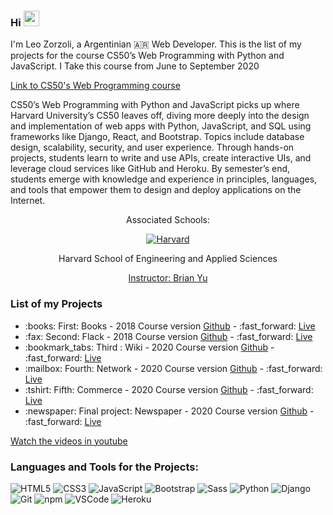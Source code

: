 ### Hi <img src="https://media.giphy.com/media/hvRJCLFzcasrR4ia7z/giphy.gif" width="25px"> 

I'm Leo Zorzoli, a Argentinian 🇦🇷 Web Developer. This is the list of my projects for the course CS50’s Web Programming with Python and JavaScript. I Take this course from June to September 2020

<a href="https://cs50.harvard.edu/web/2020/">
  Link to CS50's Web Programming course 
</a>

CS50’s Web Programming with Python and JavaScript picks up where Harvard University’s CS50 leaves off, diving more deeply into the design and implementation of web apps with Python, JavaScript, and SQL using frameworks like Django, React, and Bootstrap. Topics include database design, scalability, security, and user experience. Through hands-on projects, students learn to write and use APIs, create interactive UIs, and leverage cloud services like GitHub and Heroku. By semester’s end, students emerge with knowledge and experience in principles, languages, and tools that empower them to design and deploy applications on the Internet.


<div align="center">
  <p>Associated Schools:</p>
  <a href="#">
    <img alt="Harvard" src="https://online-learning.harvard.edu/sites/default/files/shields/harvard-engineering.png" />
  </a>
  <p>Harvard School of Engineering and Applied Sciences</p>
  <a href="https://www.edx.org/es/bio/brian-yu">Instructor: Brian Yu </a>
</div>

### List of my Projects
<ul>
  <li>:books: First: Books - 2018 Course version <a href="https://github.com/LeoZorzoli/Books">Github</a> - :fast_forward: <a href="https://leo-books.herokuapp.com/">Live</a></li>
  <li>:fax: Second: Flack - 2018 Course version <a href="https://github.com/LeoZorzoli/Flack">Github</a> - :fast_forward: <a href="https://leo-flack.herokuapp.com/">Live</a></li>
  <li>:bookmark_tabs: Third : Wiki - 2020 Course version <a href="https://github.com/LeoZorzoli/Wiki">Github</a> - :fast_forward: <a href="https://leo-wiki.herokuapp.com/">Live</a></li>
  <li>:mailbox: Fourth: Network - 2020 Course version <a href="https://github.com/LeoZorzoli/Network">Github</a> - :fast_forward: <a href="https://leo-network.herokuapp.com/">Live</a></li>
  <li>:tshirt: Fifth: Commerce - 2020 Course version <a href="https://github.com/LeoZorzoli/Commerce">Github</a> - :fast_forward: <a href="https://leo-commerce.herokuapp.com/">Live</a></li>
  <li>:newspaper: Final project: Newspaper - 2020 Course version <a href="https://github.com/LeoZorzoli/Newspaper">Github</a> - :fast_forward: <a href="https://leo-newspaper.herokuapp.com/">Live</a></li>
</ul>

<a href="https://www.youtube.com/user/MrLeoNidasZZ/videos">Watch the videos in youtube</a>

### Languages and Tools for the Projects: 

  ![HTML5](https://img.shields.io/badge/-HTML5-E34F26?style=flat-square&logo=html5&logoColor=white)
  ![CSS3](https://img.shields.io/badge/-CSS3-549FDE?style=flat-square&logo=css3&logoColor=white)
  ![JavaScript](https://img.shields.io/badge/-JavaScript-F7B93E?style=flat-square&logo=javascript&logoColor=fff)
  ![Bootstrap](https://img.shields.io/badge/-Bootstrap-purple?style=flat-square&logo=bootstrap&logoColor=white)
  ![Sass](https://img.shields.io/badge/-Sass-f043ca?style=flat-square&logo=sass&logoColor=white)
  ![Python](https://img.shields.io/badge/-Python-blue?style=flat-square&logo=python&logoColor=white)
  ![Django](https://img.shields.io/badge/-Django-2c852f?style=flat-square&logo=django&logoColor=white)
  ![Git](https://img.shields.io/badge/-Git-F05032?style=flat-square&logo=git&logoColor=white)
  ![npm](https://img.shields.io/badge/-NPM-CB3837?style=flat-square&logo=npm&logoColor=white)
  ![VSCode](https://img.shields.io/badge/-VSCode-0085D1?style=flat-square&logo=visual-studio-code&logoColor=white)
  ![Heroku](https://img.shields.io/badge/-Heroku-430098?style=flat-square&logo=heroku&logoColor=white)

